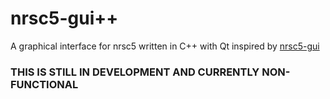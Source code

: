 # nrsc5-gui++

A graphical interface for nrsc5 written in C++ with Qt
inspired by [nrsc5-gui](https://github.com/cmnybo/nrsc5-gui)

### **THIS IS STILL IN DEVELOPMENT AND CURRENTLY NON-FUNCTIONAL**
